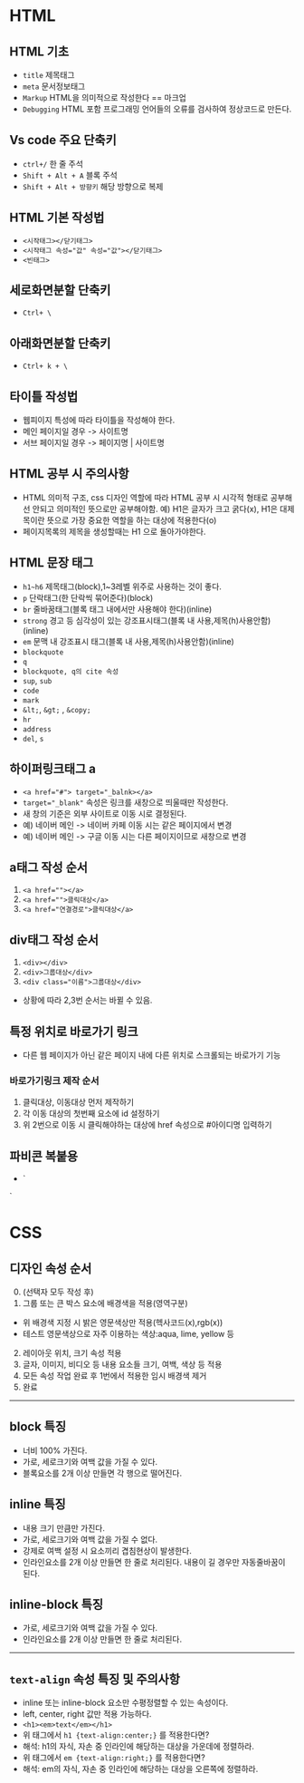 # HTML
## HTML 기초
* `title` 제목태그
* `meta` 문서정보태그
* `Markup` HTML을 의미적으로 작성한다 == 마크업
* `Debugging` HTML 포함 프로그래밍 언어들의 오류를 검사하여 정상코드로 만든다.
## Vs code 주요 단축키
* `ctrl+/` 한 줄 주석
* `Shift + Alt + A` 블록 주석
* `Shift + Alt + 방향키` 해당 방향으로 복제
## HTML 기본 작성법
* `<시작태그></닫기태그>`
* `<시작태그 속성="값" 속성="값"></닫기태그>`
* `<빈태그>`
## 세로화면분할 단축키
* `Ctrl+ \`
## 아래화면분할 단축키
* `Ctrl+ k + \`
## 타이틀 작성법
* 웹피이지 특성에 따라 타이틀을 작성해야 한다.
* 메인 페이지일 경우 -> 사이트명
* 서브 페이지일 경우 -> 페이지명 | 사이트명
## HTML 공부 시 주의사항
* HTML 의미적 구조, css 디자인 역할에 따라 HTML 공부 시 시각적 형태로 공부해선 안되고 의미적인 뜻으로만 공부해야함.
예) H1은 글자가 크고 굵다(x), H1은 대제목이란 뜻으로 가장 중요한 역할을 하는 대상에 적용한다(o) 
* 페이지목록의 제목을 생성할때는 H1 으로 돌아가야한다. 
## HTML 문장 태그
* `h1~h6` 제목태그(block),1~3레벨 위주로 사용하는 것이 좋다.
* `p` 단락태그(한 단락씩 묶어준다)(block)
* `br` 줄바꿈태그(블록 태그 내에서만 사용해야 한다)(inline)
* `strong` 경고 등 심각성이 있는 강조표시태그(블록 내 사용,제목(h)사용안함)(inline)
* `em` 문맥 내 강조표시 태그(블록 내 사용,제목(h)사용안함)(inline)
* `blockquote`
* `q`
* `blockquote, q의 cite 속성`
* `sup`, `sub`
* `code`
* `mark`
* `&lt;`, `&gt;` , `&copy;`
* `hr`
* `address`
* `del`, `s`
## 하이퍼링크태그 a
* `<a href="#"> target="_balnk></a>`
* `target="_blank"` 속성은 링크를 새창으로 띄울때만 작성한다.
* 새 창의 기준은 외부 사이트로 이동 시로 결정된다.
* 예) 네이버 메인 -> 네이버 카페 이동 시는 같은 페이지에서 변경
* 예) 네이버 메인 -> 구글 이동 시는 다른 페이지이므로 새창으로 변경
## a태그 작성 순서
1. `<a href=""></a>`
2. `<a href="">클릭대상</a>`
3. `<a href="연결경로">클릭대상</a>`
## div태그 작성 순서
1. `<div></div>`
2. `<div>그룹대상</div>`
3. `<div class="이름">그룹대상</div>`
* 상황에 따라 2,3번 순서는 바뀔 수 있음.
## 특정 위치로 바로가기 링크 
* 다른 웹 페이지가 아닌 같은 페이지 내에 다른 위치로 스크롤되는 바로가기 기능
### 바로가기링크 제작 순서
1. 클릭대상, 이동대상 먼저 제작하기
2. 각 이동 대상의 첫번째 요소에 id 설정하기
3. 위 2번으로 이동 시 클릭해야하는 대상에 href 속성으로 #아이디명 입력하기
## 파비콘 복붙용
* `<link rel="shortcut icon" href=".이미지경로 작성위치" type="image/x-icon">
 <link rel="icon" href="./이미지경로 작성위치" type="image/x-icon">`
 
 # CSS
 ## 디자인 속성 순서
 0. (선택자 모두 작성 후)
 1. 그룹 또는 큰 박스 요소에 배경색을 적용(영역구분)
 * 위 배경색 지정 시 밝은 영문색상만 적용(헥사코드(x),rgb(x))
 * 테스트 영문색상으로 자주 이용하는 색상:aqua, lime, yellow 등
 2. 레이아웃 위치, 크기 속성 적용
 3. 글자, 이미지, 비디오 등 내용 요소들 크기, 여백, 색상 등 적용
 4. 모든 속성 작업 완료 후 1번에서 적용한 임시 배경색 제거
 5. 완료
 ----
 ## block 특징
 * 너비 100% 가진다.
 * 가로, 세로크기와 여백 값을 가질 수 있다.
 * 블록요소를 2개 이상 만들면 각 행으로 떨어진다.
 ## inline 특징
 * 내용 크기 만큼만 가진다.
 * 가로, 세로크기와 여백 값을 가질 수 없다.
 * 강제로 여백 설정 시 요소끼리 겹침현상이 발생한다.
 * 인라인요소를 2개 이상 만들면 한 줄로 처리된다. 내용이 길 경우만 자동줄바꿈이 된다.
 ## inline-block 특징
 * 가로, 세로크기와 여백 값을 가질 수 있다.
 * 인라인요소를 2개 이상 만들면 한 줄로 처리된다.
 --------
 ## `text-align` 속성 특징 및 주의사항
* inline 또는 inline-block 요소만 수평정렬할 수 있는 속성이다.
* left, center, right 값만 적용 가능하다.
* `<h1><em>text</em></h1>`
* 위 태그에서 `h1 {text-align:center;}` 를 적용한다면?
* 해석: h1의 자식, 자손 중 인라인에 해당하는 대상을 가운데에 정렬하라.
* 위 태그에서 `em {text-align:right;}` 를 적용한다면?
* 해석: em의 자식, 자손 중 인라인에 해당하는 대상을 오른쪽에 정렬하라.